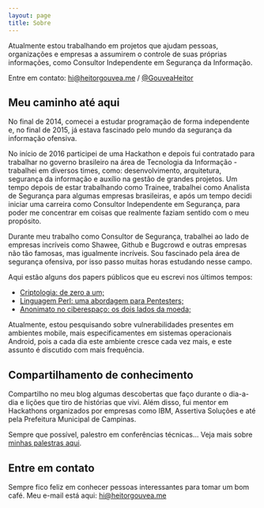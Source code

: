 ```yaml
---
layout: page
title: Sobre
---
```


Atualmente estou trabalhando em projetos que ajudam pessoas, organizações e empresas a assumirem o controle de suas próprias informações, como Consultor Independente em Segurança da Informação.

Entre em contato: [hi@heitorgouvea.me](mailto:hi@heitorgouvea.me) / [@GouveaHeitor](https://twitter.com/GouveaHeitor)

## Meu caminho até aqui

No final de 2014, comecei a estudar programação de forma independente e, no final de 2015, já estava fascinado pelo mundo da segurança da informação ofensiva.

No início de 2016 participei de uma Hackathon e depois fui contratado para trabalhar no governo brasileiro na área de Tecnologia da Informação - trabalhei em diversos times, como: desenvolvimento, arquitetura, segurança da informação e auxílio na gestão de grandes projetos. Um tempo depois de estar trabalhando como Trainee, trabalhei como Analista de Segurança para algumas empresas brasileiras, e após um tempo decidi iniciar uma carreira como Consultor Independente em Segurança, para poder me concentrar em coisas que realmente faziam sentido com o meu propósito.

Durante meu trabalho como Consultor de Segurança, trabalhei ao lado de empresas incríveis como Shawee, Github e Bugcrowd e outras empresas não tão famosas, mas igualmente incríveis. Sou fascinado pela área de segurança ofensiva, por isso passo muitas horas estudando nesse campo.

Aqui estão alguns dos papers públicos que eu escrevi nos últimos tempos:

- [Criptologia: de zero a um;]()
- [Linguagem Perl: uma abordagem para Pentesters;]()
- [Anonimato no ciberespaço: os dois lados da moeda;]()

Atualmente, estou pesquisando sobre vulnerabilidades presentes em ambientes mobile, mais especificamentes em sistemas operacionais Android, pois a cada dia este ambiente cresce cada vez mais, e este assunto é discutido com mais frequência.

## Compartilhamento de conhecimento

Compartilho no meu blog algumas descobertas que faço durante o dia-a-dia e lições que tiro de histórias que vivi.
Além disso, fui mentor em Hackathons organizados por empresas como IBM, Assertiva Soluções e até pela Prefeitura Municipal de Campinas.

Sempre que possível, palestro em conferências técnicas... Veja mais sobre [minhas palestras aqui](https://heitorgouvea.me/palestras).

## Entre em contato

Sempre fico feliz em conhecer pessoas interessantes para tomar um bom café. Meu e-mail está aqui: [hi@heitorgouvea.me](mailto:hi@heitorgouvea.me)
